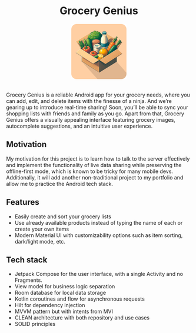 <h1 align="center" line-height:1"><b>Grocery Genius</b></h1>

<div align="center">
  <img alt="Grocery Genius logo" src="images/app_logo_rounded_corners.png" height="150px">
</div>

<br />

Grocery Genius is a reliable Android app for your grocery needs, where you can add, edit, and delete items with the finesse of a ninja. And we’re gearing up to introduce real-time sharing! Soon, you’ll be able to sync your shopping lists with friends and family as you go. Apart from that, Grocery Genius offers a visually appealing interface featuring grocery images, autocomplete suggestions, and an intuitive user experience.

## Motivation

My motivation for this project is to learn how to talk to the server effectively and implement the functionality of live data sharing while preserving the offline-first mode, which is known to be tricky for many mobile devs. Additionally, it will add another non-traditional project to my portfolio and allow me to practice the Android tech stack. 

## Features

- Easily create and sort your grocery lists
- Use already available products instead of typing the name of each or create your own items
- Modern Material UI with customizability options such as item sorting, dark/light mode, etc.

## Tech stack

- Jetpack Compose for the user interface, with a single Activity and no Fragments.
- View model for business logic separation
- Room database for local data storage
- Kotlin coroutines and flow for asynchronous requests
- Hilt for dependency injection
- MVVM pattern but with intents from MVI
- CLEAN architecture with both repository and use cases
- SOLID principles
